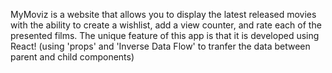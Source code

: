 MyMoviz is a website that allows you to display the latest released movies with the ability to create a wishlist, add a view counter, and rate each of the presented films. The unique feature of this app is that it is developed using React! (using 'props' and 'Inverse Data Flow' to tranfer the data between parent and child components)







